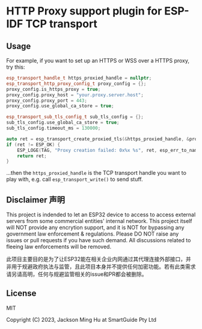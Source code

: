 # HTTP Proxy support plugin for ESP-IDF TCP transport

## Usage 

For example, if you want to set up an HTTPS or WSS over a HTTPS proxy, try this:

```c++
esp_transport_handle_t https_proxied_handle = nullptr;
esp_transport_http_proxy_config_t proxy_config = {};
proxy_config.is_https_proxy = true;
proxy_config.proxy_host = "your.proxy.server.host";
proxy_config.proxy_port = 443;
proxy_config.use_global_ca_store = true;

esp_transport_sub_tls_config_t sub_tls_config = {};
sub_tls_config.use_global_ca_store = true;
sub_tls_config.timeout_ms = 130000;

auto ret = esp_transport_create_proxied_tls(&https_proxied_handle, &proxy_config, &sub_tls_config);
if (ret != ESP_OK) {
    ESP_LOGE(TAG, "Proxy creation failed: 0x%x %s", ret, esp_err_to_name(ret));
    return ret;
}
```

...then the `https_proxied_handle` is the TCP transport handle you want to play with, e.g. call `esp_transport_write()` to send stuff.

## Disclaimer 声明

This project is indended to let an ESP32 device to access to access external servers from some commercial entities' internal network. This project itself will NOT provide any encrytion support, and it is NOT for bypassing any government law enforcement & regulations. Please DO NOT raise any issues or pull requests if you have such demand. All discussions related to fleeing law enforcements will be removed.

此项目主要目的是为了让ESP32能在相关企业内网通过其代理连接外部接口，并非用于规避政府执法与监管，且此项目本身并不提供任何加密功能。若有此类需求请另请高明，任何与规避监管相关的issue和PR都会被删除。

## License

MIT

Copyright (C) 2023, Jackson Ming Hu at SmartGuide Pty Ltd
